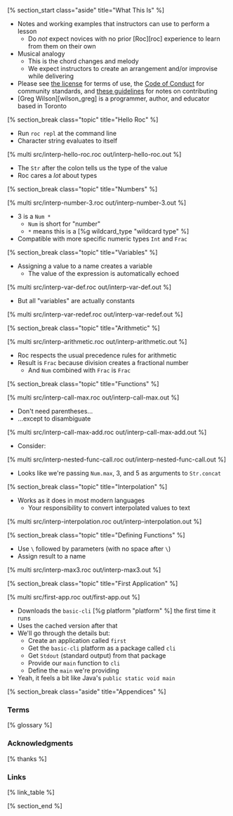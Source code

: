 <!-- ---------------------------------------------------------------- -->
[% section_start class="aside" title="What This Is" %]

-   Notes and working examples that instructors can use to perform a lesson
    -   Do *not* expect novices with no prior [Roc][roc] experience to learn from them on their own
-   Musical analogy
    -   This is the chord changes and melody
    -   We expect instructors to create an arrangement and/or improvise while delivering
-   Please see [the license](./license/) for terms of use,
    the [Code of Conduct](./conduct/) for community standards,
    and [these guidelines](./contributing/) for notes on contributing
-   [Greg Wilson][wilson_greg] is a programmer, author, and educator based in Toronto

<!-- ---------------------------------------------------------------- -->
[% section_break class="topic" title="Hello Roc" %]

-   Run `roc repl` at the command line
-   Character string evaluates to itself

[% multi src/interp-hello-roc.roc out/interp-hello-roc.out %]

-   The `Str` after the colon tells us the type of the value
-   Roc cares a *lot* about types

<!-- ---------------------------------------------------------------- -->
[% section_break class="topic" title="Numbers" %]

[% multi src/interp-number-3.roc out/interp-number-3.out %]

-   3 is a `Num *`
    -   `Num` is short for "number"
    -   `*` means this is a [%g wildcard_type "wildcard type" %]
-   Compatible with more specific numeric types `Int` and `Frac`

<!-- ---------------------------------------------------------------- -->
[% section_break class="topic" title="Variables" %]

-   Assigning a value to a name creates a variable
    -   The value of the expression is automatically echoed

[% multi src/interp-var-def.roc out/interp-var-def.out %]

-   But all "variables" are actually constants

[% multi src/interp-var-redef.roc out/interp-var-redef.out %]

<!-- ---------------------------------------------------------------- -->
[% section_break class="topic" title="Arithmetic" %]

[% multi src/interp-arithmetic.roc out/interp-arithmetic.out %]

-   Roc respects the usual precedence rules for arithmetic
-   Result is `Frac` because division creates a fractional number
    -   And `Num` combined with `Frac` is `Frac`

<!-- ---------------------------------------------------------------- -->
[% section_break class="topic" title="Functions" %]

[% multi src/interp-call-max.roc out/interp-call-max.out %]

-   Don't need parentheses…
-   …except to disambiguate

[% multi src/interp-call-max-add.roc out/interp-call-max-add.out %]

-   Consider:

[% multi src/interp-nested-func-call.roc out/interp-nested-func-call.out %]

-   Looks like we're passing `Num.max`, 3, and 5 as arguments to `Str.concat`

<!-- ---------------------------------------------------------------- -->
[% section_break class="topic" title="Interpolation" %]

-   Works as it does in most modern languages
    -   Your responsibility to convert interpolated values to text

[% multi src/interp-interpolation.roc out/interp-interpolation.out %]

<!-- ---------------------------------------------------------------- -->
[% section_break class="topic" title="Defining Functions" %]

-   Use `\` followed by parameters (with no space after `\`)
-   Assign result to a name

[% multi src/interp-max3.roc out/interp-max3.out %]

<!-- ---------------------------------------------------------------- -->
[% section_break class="topic" title="First Application" %]

[% multi src/first-app.roc out/first-app.out %]

-   Downloads the `basic-cli` [%g platform "platform" %] the first time it runs
-   Uses the cached version after that
-   We'll go through the details but:
    -   Create an application called `first`
    -   Get the `basic-cli` platform as a package called `cli`
    -   Get `Stdout` (standard output) from that package
    -   Provide our `main` function to `cli`
    -   Define the `main` we're providing
-   Yeah, it feels a bit like Java's `public static void main`

<!-- ---------------------------------------------------------------- -->
[% section_break class="aside" title="Appendices" %]

### Terms

[% glossary %]

### Acknowledgments

[% thanks %]

### Links

[% link_table %]

[% section_end %]
